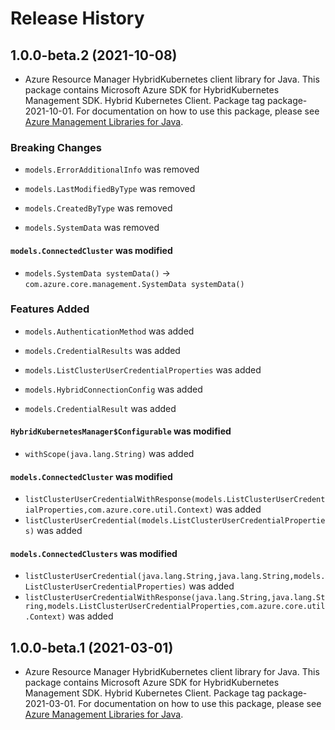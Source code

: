 # Release History

## 1.0.0-beta.2 (2021-10-08)

- Azure Resource Manager HybridKubernetes client library for Java. This package contains Microsoft Azure SDK for HybridKubernetes Management SDK. Hybrid Kubernetes Client. Package tag package-2021-10-01. For documentation on how to use this package, please see [Azure Management Libraries for Java](https://aka.ms/azsdk/java/mgmt).

### Breaking Changes

* `models.ErrorAdditionalInfo` was removed

* `models.LastModifiedByType` was removed

* `models.CreatedByType` was removed

* `models.SystemData` was removed

#### `models.ConnectedCluster` was modified

* `models.SystemData systemData()` -> `com.azure.core.management.SystemData systemData()`

### Features Added

* `models.AuthenticationMethod` was added

* `models.CredentialResults` was added

* `models.ListClusterUserCredentialProperties` was added

* `models.HybridConnectionConfig` was added

* `models.CredentialResult` was added

#### `HybridKubernetesManager$Configurable` was modified

* `withScope(java.lang.String)` was added

#### `models.ConnectedCluster` was modified

* `listClusterUserCredentialWithResponse(models.ListClusterUserCredentialProperties,com.azure.core.util.Context)` was added
* `listClusterUserCredential(models.ListClusterUserCredentialProperties)` was added

#### `models.ConnectedClusters` was modified

* `listClusterUserCredential(java.lang.String,java.lang.String,models.ListClusterUserCredentialProperties)` was added
* `listClusterUserCredentialWithResponse(java.lang.String,java.lang.String,models.ListClusterUserCredentialProperties,com.azure.core.util.Context)` was added

## 1.0.0-beta.1 (2021-03-01)

- Azure Resource Manager HybridKubernetes client library for Java. This package contains Microsoft Azure SDK for HybridKubernetes Management SDK. Hybrid Kubernetes Client. Package tag package-2021-03-01. For documentation on how to use this package, please see [Azure Management Libraries for Java](https://aka.ms/azsdk/java/mgmt).
